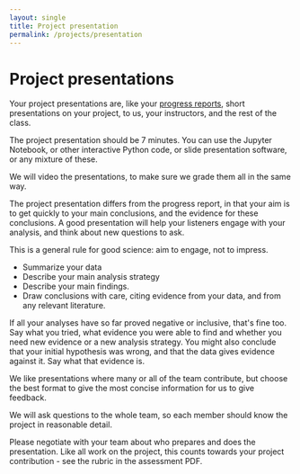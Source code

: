 ```yaml
---
layout: single
title: Project presentation
permalink: /projects/presentation
---
```


# Project presentations

Your project presentations are, like your [progress reports](project-progress), short presentations on your project, to us, your instructors, and the rest of the class.

The project presentation should be 7 minutes.  You can use the Jupyter Notebook, or
other interactive Python code, or slide presentation software, or any mixture
of these.

We will video the presentations, to make sure we grade them all in the same
way.

The project presentation differs from the progress report, in that your
aim is to get quickly to your main conclusions, and the evidence for these conclusions.  A good presentation will help your listeners engage with your analysis, and think about new questions to ask.

This is a general rule for good science: aim to engage, not to impress.

* Summarize your data
* Describe your main analysis strategy
* Describe your main findings.
* Draw conclusions with care, citing evidence from your data, and from any
  relevant literature.

If all your analyses have so far proved negative or inclusive, that's fine too.  Say what you tried, what evidence you were able to find and whether you need new evidence or a new analysis strategy.  You might also conclude that your initial hypothesis was wrong, and that the data gives evidence against it. Say what that evidence is.

We like presentations where many or all of the team contribute, but choose the best format to give the most concise information for us to give feedback.

We will ask questions to the whole team, so each member should know the project
in reasonable detail.

Please negotiate with your team about who prepares and does the
presentation.  Like all work on the project, this counts towards your project
contribution \- see the rubric in the assessment PDF.
